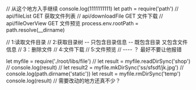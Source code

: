 // 从这个地方入手继续
console.log(1111111111)
let path = require('path')
// api/fileList GET 获取文件列表
// api/downloadFile GET 文件下载
// api/fileOverView GET 文件预览
process.env.rootPath = path.resolve(__dirname)

// 1:读取文件目录
// 2:获取目录树 -- 只包含目录信息  -- 既包含目录 又包含文件信息
// 3：删除文件
// 4:文件下载
// 5:文件预览
//  ---- ？ 最好不要让他报错


let myfile = require('./root/libs/file')
// let result = myfile.readDirSync('shop')
// console.log(result)
// let result2 = myfile.mkDirSync('ss/sfsdf/jk.jpg')
// console.log(path.dirname('static'))
let result = myfile.rmDirSync('temp')
console.log(result)
// 需要改动的地方还真不少？
